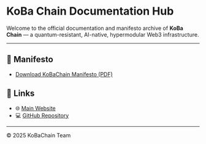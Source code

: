 # KoBa Chain Documentation Hub

Welcome to the official documentation and manifesto archive of **KoBa Chain** — a quantum-resistant, AI-native, hypermodular Web3 infrastructure.

---

## 📄 Manifesto
- [Download KoBaChain Manifesto (PDF)](./manifesto.pdf)

## 🔗 Links
- 🌐 [Main Website](https://kobachain.com)
- 💻 [GitHub Repository](https://github.com/KoBaChain)

---

© 2025 KoBaChain Team
